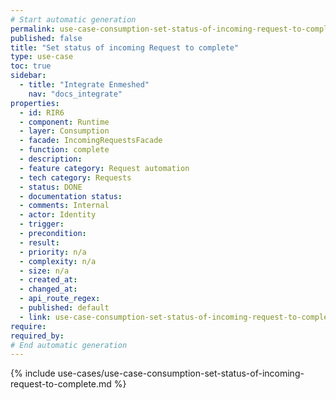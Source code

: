 ```yaml
---
# Start automatic generation
permalink: use-case-consumption-set-status-of-incoming-request-to-complete
published: false
title: "Set status of incoming Request to complete"
type: use-case
toc: true
sidebar:
  - title: "Integrate Enmeshed"
    nav: "docs_integrate"
properties:
  - id: RIR6
  - component: Runtime
  - layer: Consumption
  - facade: IncomingRequestsFacade
  - function: complete
  - description:
  - feature category: Request automation
  - tech category: Requests
  - status: DONE
  - documentation status:
  - comments: Internal
  - actor: Identity
  - trigger:
  - precondition:
  - result:
  - priority: n/a
  - complexity: n/a
  - size: n/a
  - created_at:
  - changed_at:
  - api_route_regex:
  - published: default
  - link: use-case-consumption-set-status-of-incoming-request-to-complete
require:
required_by:
# End automatic generation
---
```


{% include use-cases/use-case-consumption-set-status-of-incoming-request-to-complete.md %}
